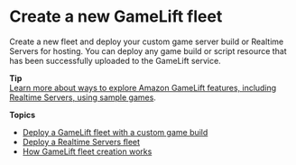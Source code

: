 # Create a new GameLift fleet<a name="fleets-creating-all"></a>

Create a new fleet and deploy your custom game server build or Realtime Servers for hosting\. You can deploy any game build or script resource that has been successfully uploaded to the GameLift service\. 

**Tip**  
[Learn more about ways to explore Amazon GameLift features, including Realtime Servers, using sample games](gamelift-explore.md)\.

**Topics**
+ [Deploy a GameLift fleet with a custom game build](fleets-creating.md)
+ [Deploy a Realtime Servers fleet](realtime-fleets-creating.md)
+ [How GameLift fleet creation works](fleets-creation-workflow.md)